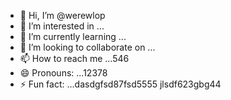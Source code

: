 - 👋 Hi, I’m @werewlop
- 👀 I’m interested in ...
- 🌱 I’m currently learning ...
- 💞️ I’m looking to collaborate on ...
- 📫 How to reach me ...546
- 😄 Pronouns: ...12378
- ⚡ Fun fact: ...dasdgfsd87fsd5555
jlsdf623gbg44
<!---
werewlop/werewlop is a ✨ special ✨ repository because its `README.md` (thadsdis file) appears on your GitHub profile.sf
You can click the Preview link to take a look at your ch456nges.
--->
